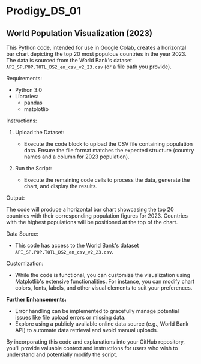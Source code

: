 # Prodigy_DS_01
## World Population Visualization (2023)

This Python code, intended for use in Google Colab, creates a horizontal bar chart depicting the top 20 most populous countries in the year 2023. The data is sourced from the World Bank's dataset `API_SP.POP.TOTL_DS2_en_csv_v2_23.csv` (or a file path you provide).

Requirements:

- Python 3.0
- Libraries:
    - pandas
    - matplotlib

Instructions:

1. Upload the Dataset:
   - Execute the code block to upload the CSV file containing population data. Ensure the file format matches the expected structure (country names and a column for 2023 population).

2. Run the Script:
   - Execute the remaining code cells to process the data, generate the chart, and display the results.

Output:

The code will produce a horizontal bar chart showcasing the top 20 countries with their corresponding population figures for 2023. Countries with the highest populations will be positioned at the top of the chart.

Data Source:

- This code has access to the World Bank's dataset `API_SP.POP.TOTL_DS2_en_csv_v2_23.csv`. 

Customization:

- While the code is functional, you can customize the visualization using Matplotlib's extensive functionalities. For instance, you can modify chart colors, fonts, labels, and other visual elements to suit your preferences.

**Further Enhancements:**

- Error handling can be implemented to gracefully manage potential issues like file upload errors or missing data.
- Explore using a publicly available online data source (e.g., World Bank API) to automate data retrieval and avoid manual uploads.

By incorporating this code and explanations into your GitHub repository, you'll provide valuable context and instructions for users who wish to understand and potentially modify the script.
